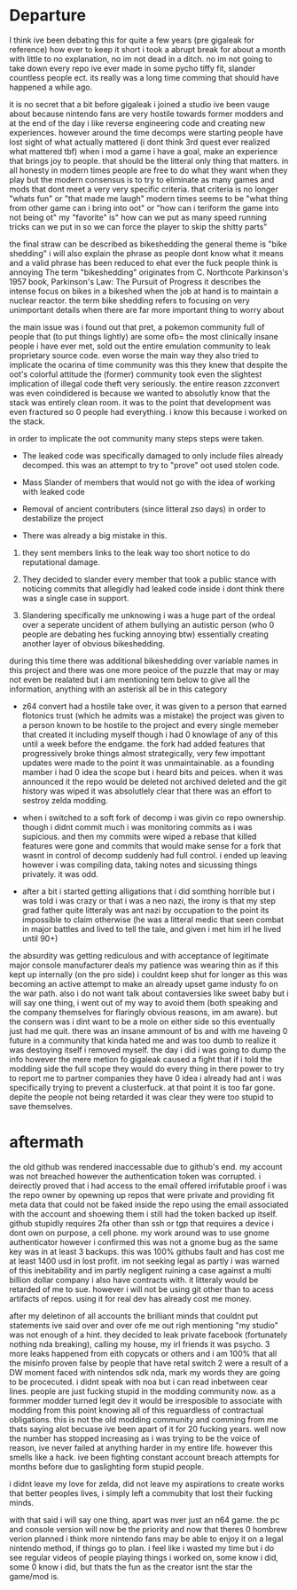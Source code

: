 # Departure
I think ive been debating this for quite a few years (pre gigaleak for reference) how ever to keep it short i took a abrupt break for about a month with little to no explanation, no im not dead in a ditch. no im not going to take down every repo ive ever made in some pycho tiffy fit, slander countless people ect. its really was a long time comming that should have happened a while ago.


it is no secret that a bit before gigaleak i joined a studio ive been vauge about because nintendo fans are very hostile towards former modders and at the end of the day i like reverse engineering code and creating new experiences.
however around the time decomps were starting people have lost sight of what actually mattered (i dont think 3rd quest ever realized what mattered tbf)
when i mod a game i have a goal, make an experience that brings joy to people. that should be the litteral only thing that matters.
in all honesty in modern times people are free to do what they want when they play but the modern consensus is to try to eliminate as many games and mods that dont meet a very very specific criteria. that criteria is no longer "whats fun" or "that made me laugh"
modern times seems to be "what thing from other game can i bring into oot" or "how can i teriform the game into not being ot" my "favorite" is" how can we put as many speed running tricks can  we put in so we can force the player to skip the shitty parts"

the final straw can be described as bikeshedding
the general theme is "bike shedding"
i will also explain the phrase as people dont know what it means and a valid phrase has been reduced to ehat ever the fuck people think is annoying
The term "bikeshedding" originates from C. Northcote Parkinson's 1957 book, Parkinson's Law: The Pursuit of Progress
it describes the intense focus on bikes in a bikeshed when the job at hand is to maintain a nuclear reactor.
the term bike shedding refers to focusing on very unimportant details when there are far more important thing to worry about

the main issue was i found out that pret, a pokemon community full of people that (to put things lightly) are some ofb= the most clinically insane people i have ever met, sold out the entire emulation community to leak proprietary source code. even worse the main way they also tried to implicate the ocarina of time community was this
they knew that despite the oot's colorful attitude the (former) community took even the slightest implication of illegal code theft very seriously. the entire reason zzconvert was even coindidered is because we wanted to absolutly know that the stack was entirely clean room. it was to the point that development was even fractured so 0 people had everything. i know this because i worked on the stack.

in order to implicate the oot community many steps steps were taken.

- The leaked code was specifically damaged to only include files already decomped. this was an attempt to try to "prove" oot used stolen code.

- Mass Slander of members that would not go with the idea of working with leaked code

- Removal of ancient contributers (since litteral zso days) in order to destabilize the project

- There was already a big mistake in this.

1) they sent members links to the leak way too short notice to do reputational damage.

2) They decided to slander every member that took a public stance with noticing commits that allegidly had leaked code inside i dont think there was a single case in support.

3) Slandering specifically me unknowing i was a huge part of the ordeal over a seperate uncident of athem bullying an autistic person (who 0 people are debating hes fucking annoying btw) essentially creating another layer of obvious bikeshedding.

during this time there was additional bikeshedding over variable names in this project and there was one more peoice of the puzzle that may or may not even be realated but i am mentioning tem below to give all the information, anything with an asterisk all be in this category

* z64 convert had a hostile take over, it was given to a person that earned flotonics trust (which he admits was a mistake)
the project was given to a person known to be hostile to the project and every single memeber that created it including myself though i had 0 knowlage of any of this until a week before the endgame. the fork had added features that progressively broke things almost strategically, very few impottant updates were made to the point it was unmaintainable. as a founding mamber i had 0 idea the scope but i heard bits and peices. when it was announced it the repo would be deleted not archived deleted and the git history was wiped it was absolutlely clear that there was an effort to sestroy zelda modding.

* when i switched to a soft fork of decomp i was givin co repo ownership. though i didnt commit much i was monitoring commits as i was supicious. and then my commits were wiped a rebase that killed features were gone and commits that would make sense for a fork that wasnt in control of decomp suddenly had full control. i ended up leaving however i was compiling data, taking notes and sicussing things privately. it was odd.

* after a bit i started getting alligations that i did somthing horrible but i was told i was crazy or that i was a neo nazi, the irony is that my step grad father quite litteraly was ant nazi by occupation to the point its impossible to claim otherwise (he was a litteral medic that seen combat in major battles and lived to tell the tale, and given i met him irl he lived until 90+)

the absurdity was getting rediculous and with acceptance of legitimate major console manufacturer deals my patience was wearing thin as if this kept up internally (on the pro side) i couldnt keep shut for longer as this was becoming an active attempt to make an already upset game industy fo on the war path. also i do not want talk about contaversies like sweet baby but i will say one thing, i went out of my way to avoid them (both speaking and the company themselves for flaringly obvious reasons, im am aware). but the consern was i dint want to be a mole on either side so this eventually just had me quit. there was an insane ammount of bs and with me haveing 0 future in a community that kinda hated me and was too dumb to realize it was destoying itself i removed myself. the day i did i was going to dump the info however the mere metion fo gigaleak caused a fight that if i told the modding side the full scope they would do every thing in there power to try to report me to partner companies they have 0 idea i already had ant i was specifically trying to prevent a clusterfuck. at that point it is too far gone. depite the people not being retarded it was clear they were too stupid to save themselves.

# aftermath

the old github was rendered inaccessable due to github's end. my account was not breached however the authentication token was corrupted.  i deirectly proved that i had access to the email offered irrifutable proof i was the repo owner by opewning up repos that were private and providing fit meta data that could not be faked inside the repo using the email associated with the account and shoewing them i still had the token backed up itself. github stupidly requires 2fa other than ssh or tgp that requires a device i dont own on purpose, a cell phone. my work around was to use gnome authenticator however i confirmed this was not a gnome bug as the same key was in at least 3 backups. this was 100% githubs fault and has cost me at least 1400 usd in lost profit. im not seeking legal as partly i was warned of this inebitability and im partly negligent ruining a case against a multi billion dollar company i also have contracts with. it litteraly would be retarded of me to sue. however i will not be using git other than to acess artifacts of repos. using it for real dev has already cost me money.

after my deletinon of all accounts the brilliant minds that couldnt put statements ive said over and over ofe me out righ mentioning "my studio" was not enough of a hint. they decided to leak private facebook (fortunately nothing nda breaking), calling my house, my irl friends it was psycho. 3 more leaks happened from eith copycats or others and i am 100% that all the misinfo proven false by people that have retal switch 2 were a result of a DW moment faced with nintendos sdk nda, mark my words they are going to be procecuted. i didnt speak with noa but i can read inbetween cear lines. people are just fucking stupid in the modding community now. as a formmer modder turned legit dev it would be irresposible to associate with modding from this point knowing all of this reguardless of contractual obligations. this is not the old modding community and comming from me thats saying alot becuase ive been apart of it for 20 fucking years. well now the number has stopped increasing as i was trying to be the voice of reason, ive never failed at anything harder in my entire life. however this smells like a hack. ive been fighting constant account breach attempts for months before due to gaslighting form stupid people.

i didnt leave my love for zelda, did not leave my aspirations to create works that better peoples lives, i simply left a commubity that lost their fucking minds.

with that said i will say one thing, apart was nver just an n64 game. the pc and console version will now be the priority and now that theres 0 hombrew verion planned i think more nintendo fans may be able to enjoy it on a legal nintendo method, if things go to plan. i feel like i wasted my time but i do see regular videos of people playing things i worked on, some know i did, some 0 know i did, but thats the fun as the creator isnt the star the game/mod is.
